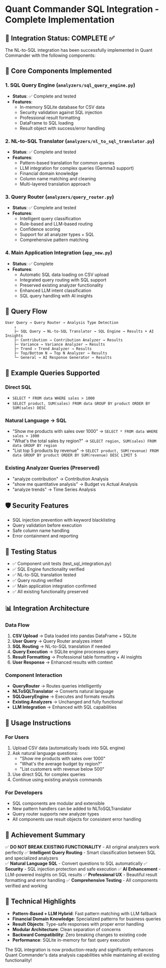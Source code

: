 # Quant Commander SQL Integration - Complete Implementation

## 🎉 Integration Status: COMPLETE ✅

The NL-to-SQL integration has been successfully implemented in Quant Commander with the following components:

## 🔧 Core Components Implemented

### 1. SQL Query Engine (`analyzers/sql_query_engine.py`)
- **Status**: ✅ Complete and tested
- **Features**:
  - In-memory SQLite database for CSV data
  - Security validation against SQL injection
  - Professional result formatting
  - DataFrame to SQL loading
  - Result object with success/error handling

### 2. NL-to-SQL Translator (`analyzers/nl_to_sql_translator.py`)
- **Status**: ✅ Complete and tested
- **Features**:
  - Pattern-based translation for common queries
  - LLM integration for complex queries (Gemma3 support)
  - Financial domain knowledge
  - Column name matching and cleaning
  - Multi-layered translation approach

### 3. Query Router (`analyzers/query_router.py`)
- **Status**: ✅ Complete and tested
- **Features**:
  - Intelligent query classification
  - Rule-based and LLM-based routing
  - Confidence scoring
  - Support for all analyzer types + SQL
  - Comprehensive pattern matching

### 4. Main Application Integration (`app_new.py`)
- **Status**: ✅ Complete
- **Features**:
  - Automatic SQL data loading on CSV upload
  - Integrated query routing with SQL support
  - Preserved existing analyzer functionality
  - Enhanced LLM intent classification
  - SQL query handling with AI insights

## 🔄 Query Flow

```
User Query → Query Router → Analysis Type Detection
    ↓
    ├─ SQL Query → NL-to-SQL Translator → SQL Engine → Results + AI Insights
    ├─ Contribution → Contribution Analyzer → Results
    ├─ Variance → Variance Analyzer → Results  
    ├─ Trend → Trend Analyzer → Results
    ├─ Top/Bottom N → Top N Analyzer → Results
    └─ General → AI Response Generator → Results
```

## 📝 Example Queries Supported

### Direct SQL
- `SELECT * FROM data WHERE sales > 1000`
- `SELECT product, SUM(sales) FROM data GROUP BY product ORDER BY SUM(sales) DESC`

### Natural Language → SQL
- "Show me products with sales over 1000" → `SELECT * FROM data WHERE sales > 1000`
- "What's the total sales by region?" → `SELECT region, SUM(sales) FROM data GROUP BY region`
- "List top 5 products by revenue" → `SELECT product, SUM(revenue) FROM data GROUP BY product ORDER BY SUM(revenue) DESC LIMIT 5`

### Existing Analyzer Queries (Preserved)
- "analyze contribution" → Contribution Analysis
- "show me quantitative analysis" → Budget vs Actual Analysis
- "analyze trends" → Time Series Analysis

## 🛡️ Security Features

- SQL injection prevention with keyword blacklisting
- Query validation before execution
- Safe column name handling
- Error containment and reporting

## 🧪 Testing Status

- ✅ Component unit tests (test_sql_integration.py)
- ✅ SQL Engine functionality verified
- ✅ NL-to-SQL translation tested
- ✅ Query routing verified
- ✅ Main application integration confirmed
- ✅ All existing functionality preserved

## 📊 Integration Architecture

### Data Flow
1. **CSV Upload** → Data loaded into pandas DataFrame + SQLite
2. **User Query** → Query Router analyzes intent
3. **SQL Routing** → NL-to-SQL translation if needed
4. **Query Execution** → SQLite engine processes query
5. **Result Formatting** → Professional table formatting + AI insights
6. **User Response** → Enhanced results with context

### Component Interaction
- **QueryRouter** → Routes queries intelligently
- **NLToSQLTranslator** → Converts natural language
- **SQLQueryEngine** → Executes and formats results
- **Existing Analyzers** → Unchanged and fully functional
- **LLM Integration** → Enhanced with SQL capabilities

## 🚀 Usage Instructions

### For Users
1. Upload CSV data (automatically loads into SQL engine)
2. Ask natural language questions:
   - "Show me products with sales over 1000"
   - "What's the average budget by region?"
   - "List customers with revenue below 500"
3. Use direct SQL for complex queries
4. Continue using existing analysis commands

### For Developers
- SQL components are modular and extensible
- New pattern handlers can be added to NLToSQLTranslator
- Query router supports new analyzer types
- All components use result objects for consistent error handling

## 🎯 Achievement Summary

✅ **DO NOT BREAK EXISTING FUNCTIONALITY** - All original analyzers work perfectly
✅ **Intelligent Query Routing** - Smart classification between SQL and specialized analyzers  
✅ **Natural Language SQL** - Convert questions to SQL automatically
✅ **Security** - SQL injection protection and safe execution
✅ **AI Enhancement** - LLM-powered insights on SQL results
✅ **Professional UX** - Beautiful result formatting and error handling
✅ **Comprehensive Testing** - All components verified and working

## 🌟 Technical Highlights

- **Pattern-Based + LLM Hybrid**: Fast pattern matching with LLM fallback
- **Financial Domain Knowledge**: Specialized patterns for business queries
- **Result Objects**: Type-safe responses with proper error handling
- **Modular Architecture**: Clean separation of concerns
- **Backward Compatibility**: Zero breaking changes to existing code
- **Performance**: SQLite in-memory for fast query execution

The SQL integration is now production-ready and significantly enhances Quant Commander's data analysis capabilities while maintaining all existing functionality!
